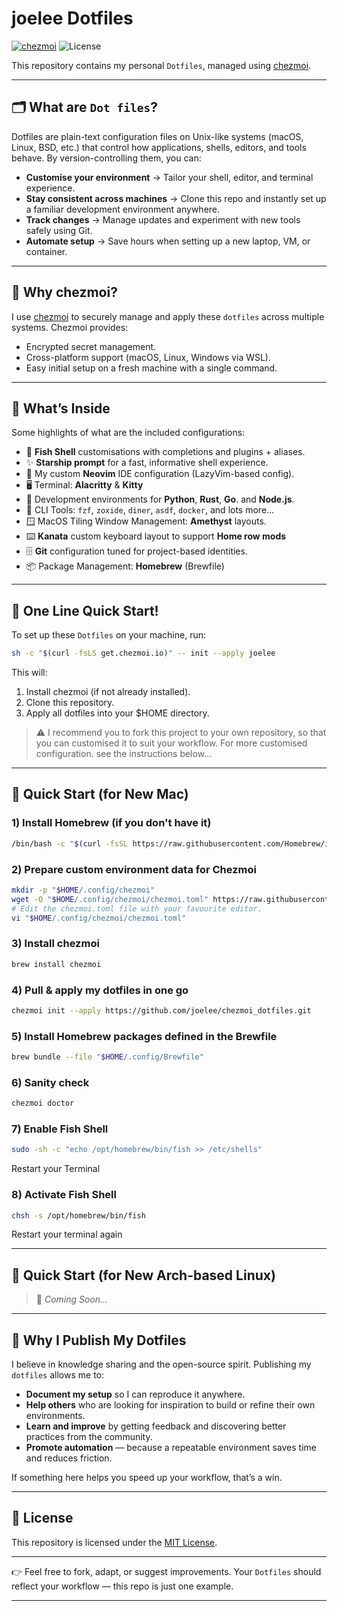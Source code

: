 # joelee Dotfiles

[![chezmoi](https://img.shields.io/badge/managed%20with-chezmoi-00A0FF.svg)](https://www.chezmoi.io/)
![License](https://img.shields.io/badge/license-MIT-blue)

This repository contains my personal `Dotfiles`, managed using [chezmoi](https://www.chezmoi.io/). 

---

## 🗂️ What are `Dot files`?
Dotfiles are plain-text configuration files on Unix-like systems (macOS, Linux, BSD, etc.) that control how applications, shells, editors, and tools behave. By version-controlling them, you can:

- **Customise your environment** → Tailor your shell, editor, and terminal experience.
- **Stay consistent across machines** → Clone this repo and instantly set up a familiar development environment anywhere.
- **Track changes** → Manage updates and experiment with new tools safely using Git.
- **Automate setup** → Save hours when setting up a new laptop, VM, or container.

---

## 🔧 Why chezmoi?
I use [chezmoi](https://www.chezmoi.io/) to securely manage and apply these `dotfiles` across multiple systems. Chezmoi provides:

- Encrypted secret management.
- Cross-platform support (macOS, Linux, Windows via WSL).
- Easy initial setup on a fresh machine with a single command.

---

## 📂 What’s Inside
Some highlights of what are the included configurations:

- 🐚 **Fish Shell** customisations with completions and plugins + aliases.
- ✨ **Starship prompt** for a fast, informative shell experience.
- 🧪 My custom **Neovim** IDE configuration (LazyVim-based config).
- 🖥️ Terminal: **Alacritty** & **Kitty**
- 🧩 Development environments for **Python**, **Rust**, **Go**. and **Node.js**.
- 🧰 CLI Tools: `fzf`, `zoxide`, `diner`, `asdf`, `docker`, and lots more...
- 🪟 MacOS Tiling Window Management: **Amethyst** layouts.
- ⌨️ **Kanata** custom keyboard layout to support **Home row mods** 
- 🗄️ **Git** configuration tuned for project-based identities.
- 📦 Package Management: **Homebrew** (Brewfile)

---

## 🚀 One Line Quick Start!
To set up these `Dotfiles` on your machine, run:
```bash
sh -c "$(curl -fsLS get.chezmoi.io)" -- init --apply joelee
```
This will:
1. Install chezmoi (if not already installed).
2. Clone this repository.
3. Apply all dotfiles into your $HOME directory.

> ⚠️ I recommend you to fork this project to your own repository, so that you can customised it to suit your workflow.
> For more customised configuration. see the instructions below...

---

## 🚀 Quick Start (for New Mac)

### 1) Install Homebrew (if you don't have it)
```bash
/bin/bash -c "$(curl -fsSL https://raw.githubusercontent.com/Homebrew/install/HEAD/install.sh)"
```

### 2) Prepare custom environment data for Chezmoi
```bash
mkdir -p "$HOME/.config/chezmoi"
wget -O "$HOME/.config/chezmoi/chezmoi.toml" https://raw.githubusercontent.com/joelee/chezmoi_dotfiles/eb7e0811d2ee6c66098a97072a35bfcc07a9500d/chezmoi_example.toml
# Edit the chezmoi.toml file with your favourite editor.
vi "$HOME/.config/chezmoi/chezmoi.toml"
```

### 3) Install chezmoi
```bash
brew install chezmoi
```

### 4) Pull & apply my dotfiles in one go
```bash
chezmoi init --apply https://github.com/joelee/chezmoi_dotfiles.git
```

### 5) Install Homebrew packages defined in the Brewfile
```bash
brew bundle --file "$HOME/.config/Brewfile"
```

### 6) Sanity check
```bash
chezmoi doctor
```

### 7) Enable Fish Shell
```bash
sudo -sh -c "echo /opt/homebrew/bin/fish >> /etc/shells"
```
Restart your Terminal

### 8) Activate Fish Shell
```bash
chsh -s /opt/homebrew/bin/fish
```
Restart your terminal again

---

## 🚀 Quick Start (for New Arch-based Linux)
> 🚧 _Coming Soon..._

---

## 🙌 Why I Publish My Dotfiles

I believe in knowledge sharing and the open-source spirit. Publishing my `dotfiles` allows me to:

- **Document my setup** so I can reproduce it anywhere.
- **Help others** who are looking for inspiration to build or refine their own environments.
- **Learn and improve** by getting feedback and discovering better practices from the community.
- **Promote automation** — because a repeatable environment saves time and reduces friction.

If something here helps you speed up your workflow, that’s a win.

---

## 📜 License
This repository is licensed under the [MIT License](LICENSE).

---

👉 Feel free to fork, adapt, or suggest improvements. Your `Dotfiles` should reflect your workflow — this repo is just one example.

---
